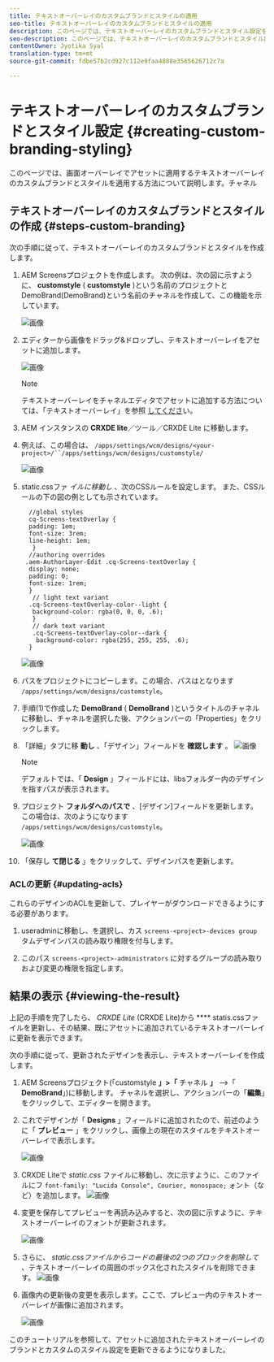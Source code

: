 ```yaml
---
title: テキストオーバーレイのカスタムブランドとスタイルの適用
seo-title: テキストオーバーレイのカスタムブランドとスタイルの適用
description: このページでは、テキストオーバーレイのカスタムブランドとスタイル設定を適用する方法について説明します。
seo-description: このページでは、テキストオーバーレイのカスタムブランドとスタイル設定を適用する方法について説明します。
contentOwner: Jyotika Syal
translation-type: tm+mt
source-git-commit: fdbe57b2cd927c112e9faa4888e3565626712c7a

---
```



# テキストオーバーレイのカスタムブランドとスタイル設定 {#creating-custom-branding-styling}

このページでは、画面オーバーレイでアセットに適用するテキストオーバーレイのカスタムブランドとスタイルを適用する方法について説明します。チャネル

## テキストオーバーレイのカスタムブランドとスタイルの作成 {#steps-custom-branding}

次の手順に従って、テキストオーバーレイのカスタムブランドとスタイルを作成します。

1. AEM Screensプロジェクトを作成します。 次の例は、次の図に示すように、 **customstyle** ( **customstyle** )という名前のプロジェクトとDemoBrand(DemoBrand)という名前のチャネルを作成して、この機能を示しています。

   ![画像](/help/user-guide/assets/custom-brand/custom-brand1.png)

1. エディターから画像をドラッグ&amp;ドロップし、テキストオーバーレイをアセットに追加します。

   ![画像](/help/user-guide/assets/custom-brand/custom-brand2.png)

   >[!NOTE]
   >テキストオーバーレイをチャネルエディタでアセットに追加する方法については、「テキストオーバーレイ」を参照 [してくださ](/help/user-guide/text-overlay.md)い。

1. AEM インスタンスの **CRXDE lite**／ツール／CRXDE Lite に移動します。

1. 例えば、この場合は、 `/apps/settings/wcm/designs/<your-project>/``/apps/settings/wcm/designs/customstyle/`

   ![画像](/help/user-guide/assets/custom-brand/custom-brand3.png)

1. static.cssファ *イルに移動し* 、次のCSSルールを設定します。 また、CSSルールの下の図の例としても示されています。

   ```shell
     //global styles
     cq-Screens-textOverlay {
     padding: 1em;
     font-size: 3rem;
     line-height: 1em;
      }
     //authoring overrides
    .aem-AuthorLayer-Edit .cq-Screens-textOverlay {
     display: none;
     padding: 0;
     font-size: 1rem;
     }
      // light text variant
     .cq-Screens-textOverlay-color--light {
      background-color: rgba(0, 0, 0, .6);
      }
      // dark text variant
      .cq-Screens-textOverlay-color--dark {
       background-color: rgba(255, 255, 255, .6);
     }
   ```
   ![画像](/help/user-guide/assets/custom-brand/custom-brand4.png)

1. パスをプロジェクトにコピーします。この場合、パスはとなります `/apps/settings/wcm/designs/customstyle`。

1. 手順(1)で作成した **DemoBrand** ( **DemoBrand** )というタイトルのチャネルに移動し、チャネルを選択した後、アクションバーの「Properties」をクリックします。

1. 「詳細」タブに移 **動し** 、「デザイン」フィールドを **確認します** 。
   ![画像](/help/user-guide/assets/custom-brand/custom-brand5.png)

   >[!NOTE]
   >デフォルトでは、「 **Design** 」フィールドには、libsフォルダー内のデザインを指すパスが表示されます。

1. プロジェクト **フォルダへのパスで** 、[デザイン]フィールドを更新します。 この場合は、次のようになります `/apps/settings/wcm/designs/customstyle`。

   ![画像](/help/user-guide/assets/custom-brand/custom-brand6.png)

1. 「保存し **て閉じる** 」をクリックして、デザインパスを更新します。

### ACLの更新 {#updating-acls}

これらのデザインのACLを更新して、プレイヤーがダウンロードできるようにする必要があります。

1. useradminに移動し、を選択し、カス `screens-<project>-devices group` タムデザインパスの読み取り権限を付与します。

1. このパス `screens-<project>-administrators` に対するグループの読み取りおよび変更の権限を指定します。

## 結果の表示 {#viewing-the-result}

上記の手順を完了したら、 *CRXDE Lite* (CRXDE Lite)から **** statis.cssファイルを更新し、その結果、既にアセットに追加されているテキストオーバーレイに更新を表示できます。

次の手順に従って、更新されたデザインを表示し、テキストオーバーレイを作成します。

1. AEM Screensプロジェクト(「customstyle **」>「** チャネル **」** —>「 **DemoBrand**」)に移動します。  チャネルを選択し、アクションバーの「**編集**」をクリックして、エディターを開きます。

1. これでデザインが「 **Designs** 」フィールドに追加されたので、前述のように「 **プレビュー** 」をクリックし、画像上の現在のスタイルをテキストオーバーレイで表示します。

   ![画像](/help/user-guide/assets/custom-brand/custom-brand7.png)

1. CRXDE Liteで *static.css* ファイルに移動し、次に示すように、このファイルにフ `font-family: "Lucida Console", Courier, monospace;` ォント（など）を追加します。
   ![画像](/help/user-guide/assets/custom-brand/custom-brand8.png)

1. 変更を保存してプレビューを再読み込みすると、次の図に示すように、テキストオーバーレイのフォントが更新されます。

   ![画像](/help/user-guide/assets/custom-brand/custom-brand9.png)

1. さらに、 *static.cssファイルからコードの最後の2つのブロックを削除して* 、テキストオーバーレイの周囲のボックス化されたスタイルを削除できます。
   ![画像](/help/user-guide/assets/custom-brand/custom-brand10.png)

1. 画像内の更新後の変更を表示します。ここで、プレビュー内のテキストオーバーレイが画像に追加されます。

   ![画像](/help/user-guide/assets/custom-brand/custom-brand11.png)

このチュートリアルを参照して、アセットに追加されたテキストオーバーレイのブランドとカスタムのスタイル設定を更新できるようになりました。









